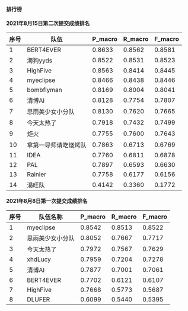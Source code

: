 #### 排行榜

**2021年8月15日第二次提交成绩排名**

| 序号 | 队伍                 | P_macro | R_macro | F_macro |
| ---- | -------------------- | ------- | ------- | ------- |
| 1    | BERT4EVER            | 0.8633  | 0.8562  | 0.8581  |
| 2    | 海狗yyds             | 0.8522  | 0.8531  | 0.8523  |
| 3    | HighFive             | 0.8563  | 0.8414  | 0.8445  |
| 4    | myeclipse            | 0.8466  | 0.8438  | 0.8446  |
| 5    | bombflyman           | 0.8169  | 0.8004  | 0.8041  |
| 6    | 清博AI               | 0.8128  | 0.7754  | 0.7807  |
| 7    | 思雨美少女小分队     | 0.8130  | 0.7620  | 0.7665  |
| 8    | 今天太热了           | 0.7918  | 0.7432  | 0.7499  |
| 9    | 炬火                 | 0.7755  | 0.7600  | 0.7643  |
| 10   | 拿第一导师请吃烧烤队 | 0.7863  | 0.6713  | 0.6769  |
| 11   | IDEA                 | 0.7760  | 0.6811  | 0.6878  |
| 12   | PAL                  | 0.7897  | 0.6593  | 0.6630  |
| 13   | Rainier              | 0.7758  | 0.6177  | 0.6156  |
| 14   | 渴旺队               | 0.4142  | 0.3360  | 0.1772  |



**2021年8月8日第一次提交成绩排名**

| 序号 | 队伍名称         | P_macro | R_macro | F_macro |
| ---- | ---------------- | ------- | ------- | ------- |
| 1    | myeclipse        | 0.8542  | 0.8513  | 0.8522  |
| 2    | 思雨美少女小分队 | 0.8052  | 0.7667  | 0.7717  |
| 3    | 今天太热了       | 0.7972  | 0.7567  | 0.7629  |
| 4    | xhdLucy          | 0.7959  | 0.7204  | 0.7278  |
| 5    | 清博AI           | 0.7877  | 0.7001  | 0.7061  |
| 6    | BERT4EVER        | 0.7702  | 0.6121  | 0.6107  |
| 7    | HighFive         | 0.7668  | 0.5773  | 0.5687  |
| 8    | DLUFER           | 0.6099  | 0.5440  | 0.5395  |

